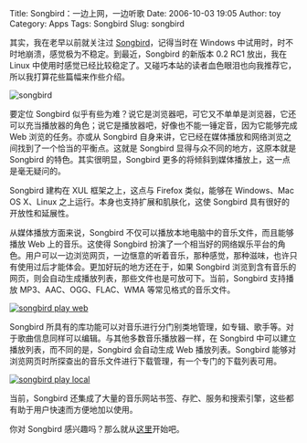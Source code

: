 Title: Songbird：一边上网，一边听歌
Date: 2006-10-03 19:05
Author: toy
Category: Apps
Tags: Songbird
Slug: songbird

其实，我在老早以前就关注过
[Songbird](http://www.songbirdnest.com)，记得当时在 Windows
中试用时，时不时地崩溃，感觉极为不稳定。到最近，Songbird 的新版本 0.2
RC1 放出，我在 Linux
中使用时感觉已经比较稳定了。又碰巧本站的读者血色眼泪也向我推荐它，所以我打算花些篇幅来作些介绍。

![songbird](http://i.linuxtoy.org/i/songbirdlogo.png)

要定位 Songbird
似乎有些为难？说它是浏览器吧，可它又不单单是浏览器，它还可以充当播放器的角色；说它是播放器吧，好像也不能一锤定音，因为它能够完成
Web 浏览的任务。亦或从 Songbird
自身来讲，它已经在媒体播放和网络浏览之间找到了一个恰当的平衡点。这就是
Songbird 显得与众不同的地方，这原本就是 Songbird
的特色。其实很明显，Songbird
更多的将倾斜到媒体播放上，这一点是毫无疑问的。

Songbird 建构在 XUL 框架之上，这点与 Firefox 类似，能够在 Windows、Mac
OS X、Linux 之上运行。本身也支持扩展和肌肤化，这使 Songbird
具有很好的开放性和延展性。

从媒体播放方面来说，Songbird
不仅可以播放本地电脑中的音乐文件，而且能够播放 Web 上的音乐。这使得
Songbird
扮演了一个相当好的网络娱乐平台的角色。用户可以一边浏览网页，一边惬意的听着音乐，那种感觉，那种滋味，也许只有使用过后才能体会。更加好玩的地方还在于，如果
Songbird
浏览到含有音乐的网页，则会自动生成播放列表，那些文件也是可放可下。当前，Songbird
支持播放 MP3、AAC、OGG、FLAC、WMA 等常见格式的音乐文件。

[![songbird play
web](http://i.linuxtoy.org/i/songbird_play_web_s.png)](http://i.linuxtoy.org/i/songbird_play_web.png)

Songbird
所具有的库功能可以对音乐进行分门别类地管理，如专辑、歌手等。对于歌曲信息同样可以编辑。与其他多数音乐播放器一样，在
Songbird 中可以建立播放列表，而不同的是，Songbird 会自动生成 Web
播放列表。Songbird
能够对浏览网页时所探查出的音乐文件进行下载管理，有一个专门的下载列表可用。

[![songbird play
local](http://i.linuxtoy.org/i/songbird_play_local_s.png)](http://i.linuxtoy.org/i/songbird_play_local.png)

当前，Songbird
还集成了大量的音乐网站书签、存贮、服务和搜索引擎，这些都有助于用户快速而方便地加以使用。

你对 Songbird
感兴趣吗？那么就从[这里](http://www.songbirdnest.com/download/get/?sb_version=RC1&platform=linux-i686)开始吧。
